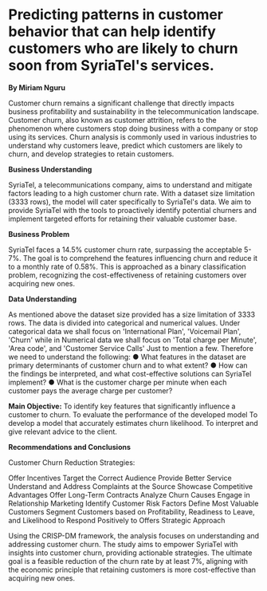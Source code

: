 # Predicting patterns in customer behavior that can help identify customers who are likely to churn soon from SyriaTel's services. 
**By Miriam Nguru**

Customer churn remains a significant challenge that directly impacts business profitability and sustainability in the telecommunication landscape. Customer churn, also known as customer attrition, refers to the phenomenon where customers stop doing business with a company or stop using its services. Churn analysis is commonly used in various industries to understand why customers leave, predict which customers are likely to churn, and develop strategies to retain customers. 

**Business Understanding**

SyriaTel, a telecommunications company, aims to understand and mitigate factors leading to a high customer churn rate. With a dataset size limitation (3333 rows), the model will cater specifically to SyriaTel's data. We aim to provide SyriaTel with the tools to proactively identify potential churners and implement targeted efforts for retaining their valuable customer base.

**Business Problem**

SyriaTel faces a 14.5% customer churn rate, surpassing the acceptable 5-7%. The goal is to
comprehend the features influencing churn and reduce it to a monthly rate of 0.58%. This is approached as a binary classification problem, recognizing the cost-effectiveness of retaining customers over acquiring new ones.

**Data Understanding**

As mentioned above the dataset size provided has a size limitation of 3333 rows. The data is divided into categorical and  numerical values. Under categorical data we shall focus on 'International Plan', 'Voicemail Plan', 'Churn' while in Numerical data we shall focus on 'Total charge per Minute', 'Area code', and 'Customer Service Calls' Just to mention a few.
Therefore we need to understand the following:
● What features in the dataset are primary determinants of customer churn and to what
extent?
● How can the findings be interpreted, and what cost-effective solutions can SyriaTel
implement?
● What is the customer charge per minute when each customer pays the average charge per customer?


**Main Objective:**
To identify key features that significantly influence a customer to churn.
To evaluate the performance of the developed model
To develop a model that accurately estimates churn likelihood.
To interpret and give relevant advice to the client. 

**Recommendations and Conclusions**

Customer Churn Reduction Strategies:

Offer Incentives
Target the Correct Audience
Provide Better Service
Understand and Address Complaints at the Source
Showcase Competitive Advantages
Offer Long-Term Contracts
Analyze Churn Causes
Engage in Relationship Marketing
Identify Customer Risk Factors
Define Most Valuable Customers
Segment Customers based on Profitability, Readiness to Leave, and Likelihood to Respond
Positively to Offers
Strategic Approach

Using the CRISP-DM framework, the analysis focuses on understanding and addressing
customer churn.
The study aims to empower SyriaTel with insights into customer churn, providing actionable
strategies. The ultimate goal is a feasible reduction of the churn rate by at least 7%, aligning
with the economic principle that retaining customers is more cost-effective than acquiring new
ones.

